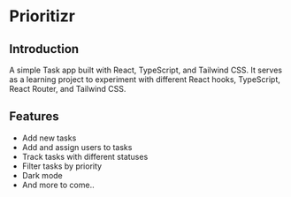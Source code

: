 # Prioritizr

## Introduction

A simple Task app built with React, TypeScript, and Tailwind CSS. It serves as a learning project to experiment with different React hooks, TypeScript, React Router, and Tailwind CSS.

## Features

-   Add new tasks
-   Add and assign users to tasks
-   Track tasks with different statuses
-   Filter tasks by priority
-   Dark mode
-   And more to come..
